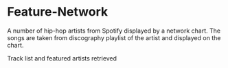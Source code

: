 # Feature-Network
A number of hip-hop artists from Spotify displayed by a network chart. The songs are taken from discography playlist of the artist and displayed on the chart. 

<p>Track list and featured artists retrieved</p>

